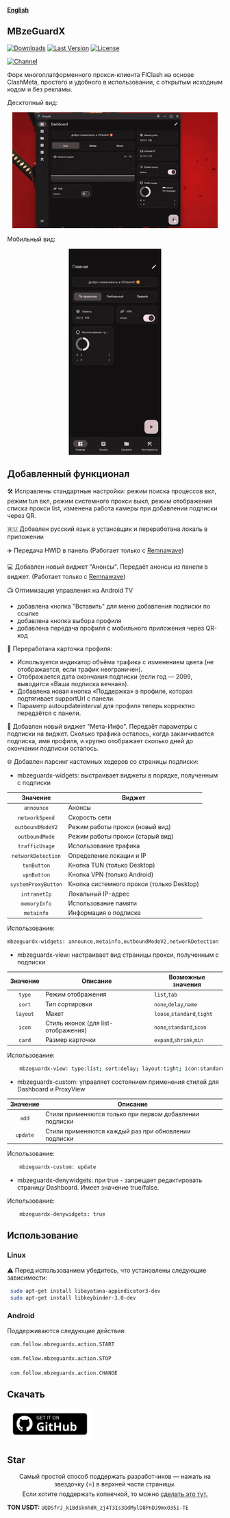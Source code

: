 <div>

[**English**](README_EN.md)

</div>

## MBzeGuardX

[![Downloads](https://img.shields.io/github/downloads/pluralplay/MBzeGuardX/total?style=flat-square&logo=github)](https://github.com/pluralplay/MBzeGuardX/releases/)
[![Last Version](https://img.shields.io/github/release/pluralplay/MBzeGuardX/all.svg?style=flat-square)](https://github.com/pluralplay/MBzeGuardX/releases/)
[![License](https://img.shields.io/github/license/pluralplay/MBzeGuardX?style=flat-square)](LICENSE)

[![Channel](https://img.shields.io/badge/Telegram-Chat-blue?style=flat-square&logo=telegram)](https://t.me/MBzeGuardX)

Форк многоплатформенного прокси-клиента FlClash на основе ClashMeta, простого и удобного в использовании, с открытым исходным кодом и без рекламы.

Десктопный вид:
<p style="text-align: center;">
    <img alt="desktop" src="snapshots/desktop.gif">
</p>

Мобильный вид:
<p style="text-align: center;">
    <img alt="mobile" src="snapshots/mobile.gif">
</p>

## Добавленный функционал
🛠️ Исправлены стандартные настройки: режим поиска процессов вкл, режим tun вкл, режим системного прокси выкл, режим отображения списка прокси list, изменена работа камеры при добавлении подписки через QR.

🇷🇺 Добавлен русский язык в установщик и переработана локаль в приложении

✈️ Передача HWID в панель (Работает только с <a href="https://github.com/remnawave/panel">Remnawave</a>)

💻 Добавлен новый виджет "Анонсы". Передаёт анонсы из панели в виджет. (Работает только с <a href="https://github.com/remnawave/panel">Remnawave</a>)

📺 Оптимизация управления на Android TV
   + добавлена кнопка "Вставить" для меню добавления подписки по ссылке
   + добавлена кнопка выбора профиля 
   + добавлена передача профиля с мобильного приложения через QR-код

🪪 Переработана карточка профиля:

+ Используется индикатор объёма трафика с изменением цвета (не отображается, если трафик неограничен).
+ Отображается дата окончания подписки (если год — 2099, выводится «Ваша подписка вечная»).
+ Добавлена новая кнопка «Поддержка» в профиле, которая подтягивает supportUrl с панели.
+ Параметр autoupdateinterval для профиля теперь корректно передаётся с панели.

🪪 Добавлен новый виджет "Мета-Инфо". Передаёт параметры с подписки на виджет. Сколько трафика осталось, когда заканчивается подписка, имя профиля, и крупно отображает сколько дней до окончании подписки осталось.

🌐 Добавлен парсинг кастомных хедеров со страницы подписки:
   + mbzeguardx-widgets: выстраивает виджеты в порядке, полученным с подписки

| Значение  | Виджет |
| :---: | ------------- |
| `announce`  | Анонсы  |
| `networkSpeed`  | Скорость сети  |
| `outboundModeV2`  | Режим работы прокси (новый вид)  |
| `outboundMode`  | Режим работы прокси (старый вид)  |
| `trafficUsage`  | Использование трафика  |
| `networkDetection`  | Определение локации и IP  |
| `tunButton`  | Кнопка TUN (только Desktop)  |
| `vpnButton`  | Кнопка VPN (только Android)  |
| `systemProxyButton`  | Кнопка системного прокси (только Desktop)  |
| `intranetIp`  | Локальный IP-адрес  |
| `memoryInfo`  | Использование памяти  |
| `metainfo`  | Информация о подписке  |

Использование:
```bash
mbzeguardx-widgets: announce,metainfo,outboundModeV2,networkDetection
```

   + mbzeguardx-view: настраивает вид страницы прокси, полученным с подписки

| Значение  | Описание | Возможные значения |
| :---: | ------------- | ------------- |
| `type`  | Режим отображения  | `list`,`tab` |
| `sort`  | Тип сортировки	  | `none`,`delay`,`name`|
| `layout`  | Макет  | `loose`,`standard`,`tight` |
| `icon`  | Стиль иконок (для list-отображения)  | `none`,`standard`,`icon` |
| `card`  | Размер карточки   | `expand`,`shrink`,`min` |


Использование:
```bash
    mbzeguardx-view: type:list; sort:delay; layout:tight; icon:standard; card:shrink
```

   + mbzeguardx-custom: управляет состоянием применения стилей для Dashboard и ProxyView

| Значение  | Описание |
| :---: | ------------- |
| `add`  | Стили применяются только при первом добавлении подписки  |
| `update`  | Стили применяются каждый раз при обновлении подписки |

Использование:
```bash
    mbzeguardx-custom: update
```
   + mbzeguardx-denywidgets: при true - запрещает редактировать страницу Dashboard. Имеет значение true/false.

Использование:
```bash
    mbzeguardx-denywidgets: true
```

## Использование

### Linux

⚠️ Перед использованием убедитесь, что установлены следующие зависимости:

   ```bash
    sudo apt-get install libayatana-appindicator3-dev
    sudo apt-get install libkeybinder-3.0-dev
   ```

### Android

Поддерживаются следующие действия:

   ```bash
    com.follow.mbzeguardx.action.START
    
    com.follow.mbzeguardx.action.STOP
    
    com.follow.mbzeguardx.action.CHANGE
   ```

## Скачать

<a href="https://github.com/pluralplay/MBzeGuardX/releases"><img alt="Get it on GitHub" src="snapshots/get-it-on-github.svg" width="200px"/></a>

## Star
<p style="text-align: center;">
Самый простой способ поддержать разработчиков — нажать на звездочку (⭐) в верхней части страницы.<br>
Если хотите поддержать копеечкой, то можно <a href="https://t.me/tribute/app?startapp=dtyh">сделать это тут.</a></p>

**TON USDT:** `UQDSfrJ_k1BdsknhdR_zj4T3Is3OdMylD8PnDJ9mxO35i-TE`